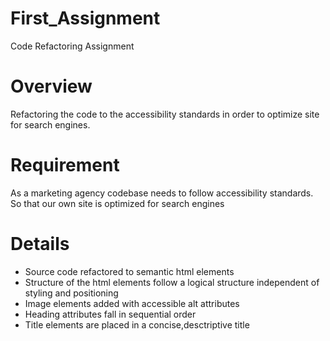 # First_Assignment
Code Refactoring Assignment

# Overview
Refactoring the code to the accessibility standards in order to optimize site for search engines.

# Requirement
As a marketing agency
codebase needs to follow accessibility standards.
So that our own site is optimized for search engines


# Details
- Source code refactored to semantic html elements
- Structure of the html elements follow a logical structure independent of styling and positioning
- Image elements added with accessible alt attributes
- Heading attributes fall in sequential order
- Title elements are placed in a concise,desctriptive title
